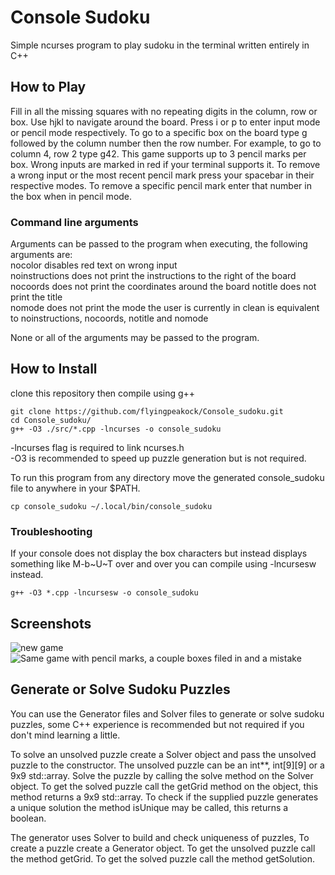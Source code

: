# Console Sudoku

Simple ncurses program to play sudoku in the terminal
written entirely in C++

## How to Play
Fill in all the missing squares with no repeating digits in
the column, row or box.
Use hjkl to navigate around the board.
Press i or p to enter input mode or pencil mode respectively.
To go to a specific box on the board type g followed by the 
column number then the row number. For example, to go to 
column 4, row 2 type g42.
This game supports up to 3 pencil marks per box.
Wrong inputs are marked in red if your terminal supports it.
To remove a wrong input or the most recent pencil mark press
your spacebar in their respective modes.
To remove a specific pencil mark enter that number in the box
when in pencil mode.

### Command line arguments
Arguments can be passed to the program when executing, the
following arguments are:    
nocolor disables red text on wrong input   
noinstructions does not print the instructions to the right of the board    
nocoords does not print the coordinates around the board
notitle does not print the title    
nomode does not print the mode the user is currently in
clean is equivalent to noinstructions, nocoords, notitle and nomode    

None or all of the arguments may be passed to the program.

## How to Install
clone this repository then compile using g++     
```
git clone https://github.com/flyingpeakock/Console_sudoku.git
cd Console_sudoku/
g++ -O3 ./src/*.cpp -lncurses -o console_sudoku
```
-lncurses flag is required to link ncurses.h   
-O3 is recommended to speed up puzzle generation but is not required.   

To run this program from any directory move the generated
console_sudoku file to anywhere in your $PATH.
```
cp console_sudoku ~/.local/bin/console_sudoku
```

### Troubleshooting
If your console does not display the box characters but 
instead displays something like M-b\~U\~T over and over you 
can compile using -lncursesw instead.
```
g++ -O3 *.cpp -lncursesw -o console_sudoku
```

## Screenshots
![new game](https://i.imgur.com/OQ39ENC.png)
![Same game with pencil marks, a couple boxes filed in and a mistake](https://i.imgur.com/JpnAZH3.png)

## Generate or Solve Sudoku Puzzles
You can use the Generator files and Solver files to generate
or solve sudoku puzzles, some C++ experience is recommended
but not required if you don't mind learning a little.

To solve an unsolved puzzle create a Solver object and pass the 
unsolved puzzle to the constructor. The unsolved puzzle
can be an int\*\*, int[9][9] or a 9x9 std::array. Solve the 
puzzle by calling the solve method on the Solver object.
To get the solved puzzle call the getGrid method on the object,
this method returns a 9x9 std::array. 
To check if the supplied puzzle generates a unique solution 
the method isUnique may be called, this returns a boolean.

The generator uses Solver to build and check uniqueness of puzzles,
To create a puzzle create a Generator object. To get the unsolved
puzzle call the method getGrid. To get the solved puzzle call the
method getSolution.

